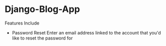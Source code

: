 # Django-Blog-App

Features Include

- Password Reset 
  Enter an email address linked to the account that you'd like to reset the password for
